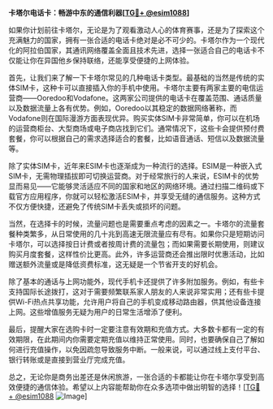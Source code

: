 **卡塔尔电话卡：畅游中东的通信利器[[TG💪+ @esim1088](https://t.me/s/esim1088)]**

如果你计划前往卡塔尔，无论是为了观看激动人心的体育赛事，还是为了探索这个充满魅力的国家，拥有一张合适的电话卡绝对是必不可少的。卡塔尔作为一个现代化的阿拉伯国家，其通讯网络覆盖全面且技术先进，选择一张适合自己的电话卡不仅能让你在异国他乡保持联络，还能享受便捷的上网体验。

首先，让我们来了解一下卡塔尔常见的几种电话卡类型。最基础的当然是传统的实体SIM卡，这种卡可以直接插入你的手机中使用。卡塔尔主要有两家主要的电信运营商——Ooredoo和Vodafone。这两家公司提供的电话卡在覆盖范围、通话质量以及数据流量上各有优势。例如，Ooredoo以其稳定的数据网络著称，而Vodafone则在国际漫游方面表现优异。购买实体SIM卡非常简单，你可以在机场的运营商柜台、大型商场或电子商店找到它们。通常情况下，这些卡会提供预付费套餐，你可以根据自己的需求选择适合的套餐，比如语音通话、短信以及数据流量等。

除了实体SIM卡，近年来ESIM卡也逐渐成为一种流行的选择。ESIM是一种嵌入式SIM卡，无需物理插拔即可切换运营商。对于经常旅行的人来说，ESIM卡的优势显而易见——它能够灵活适应不同的国家和地区的网络环境。通过扫描二维码或下载官方应用程序，你就可以轻松激活ESIM卡，并享受无缝的通信服务。这种方式不仅方便快捷，还避免了传统SIM卡丢失或损坏的问题。

当然，在选择卡的时候，流量问题也是需要重点考虑的因素之一。卡塔尔的流量套餐种类繁多，从日常使用的几十兆到高速无限流量应有尽有。如果你只是短期访问卡塔尔，可以选择按日计费或者按周计费的流量包；而如果需要长期使用，则建议购买月度套餐，这样性价比更高。此外，许多运营商还会推出限时优惠活动，比如赠送额外流量或是降低资费标准，这无疑是一个节省开支的好机会。

除了基本的通话与上网功能外，现代手机卡还提供了许多附加服务。例如，有些卡支持国际长途拨打，这对于需要频繁联系家人朋友的人来说非常实用；还有些卡提供Wi-Fi热点共享功能，允许用户将自己的手机变成移动路由器，供其他设备连接上网。这些增值服务无疑为用户的日常生活增添了便利。

最后，提醒大家在选购卡时一定要注意有效期和充值方式。大多数卡都有一定的有效期限，在此期间内你需要定期充值以维持正常使用。同时，也要确保自己了解如何进行充值操作，以免因疏忽导致服务中断。一般来说，可以通过线上支付平台、银行转账或是直接到营业厅完成充值。

总之，无论你是商务出差还是休闲旅游，一张合适的卡都能让你在卡塔尔享受到高效便捷的通信体验。希望以上内容能帮助你在众多选项中做出明智的选择！[[TG💪+ @esim1088](https://t.me/s/esim1088) ![Image](https://i.postimg.cc/4NQfJmqS/Snipaste-2025-05-13-00-14-12.png)]